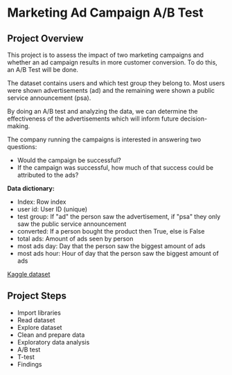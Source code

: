 # Marketing Ad Campaign A/B Test
## Project Overview

This project is to assess the impact of two marketing campaigns and whether an ad campaign results in more customer conversion. To do this, an A/B Test will be done.

The dataset contains users and which test group they belong to. Most users were shown advertisements (ad) and the remaining were shown a public service announcement (psa).

By doing an A/B test and analyzing the data, we can determine the effectiveness of the advertisements which will inform future decision-making.

The company running the campaigns is interested in answering two questions:
- Would the campaign be successful?
- If the campaign was successful, how much of that success could be attributed to the ads?


**Data dictionary:**
- Index: Row index
- user id: User ID (unique)
- test group: If "ad" the person saw the advertisement, if "psa" they only saw the public service announcement
- converted: If a person bought the product then True, else is False
- total ads: Amount of ads seen by person
- most ads day: Day that the person saw the biggest amount of ads
- most ads hour: Hour of day that the person saw the biggest amount of ads

[Kaggle dataset](https://www.kaggle.com/datasets/faviovaz/marketing-ab-testing)

## Project Steps
- Import libraries
- Read dataset
- Explore dataset
- Clean and prepare data
- Exploratory data analysis
- A/B test
- T-test
- Findings


